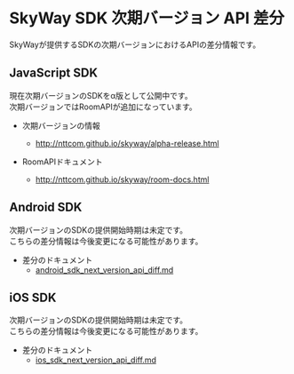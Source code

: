 # SkyWay SDK 次期バージョン API 差分

SkyWayが提供するSDKの次期バージョンにおけるAPIの差分情報です。  

## JavaScript SDK

現在次期バージョンのSDKをα版として公開中です。  
次期バージョンではRoomAPIが追加になっています。

- 次期バージョンの情報
  - http://nttcom.github.io/skyway/alpha-release.html

- RoomAPIドキュメント
  - http://nttcom.github.io/skyway/room-docs.html
  
## Android SDK

次期バージョンのSDKの提供開始時期は未定です。  
こちらの差分情報は今後変更になる可能性があります。

- 差分のドキュメント
  - [android_sdk_next_version_api_diff.md](./android_sdk_next_version_api_diff.md)

## iOS SDK

次期バージョンのSDKの提供開始時期は未定です。  
こちらの差分情報は今後変更になる可能性があります。

- 差分のドキュメント
  - [ios_sdk_next_version_api_diff.md](./ios_sdk_next_version_api_diff.md)
